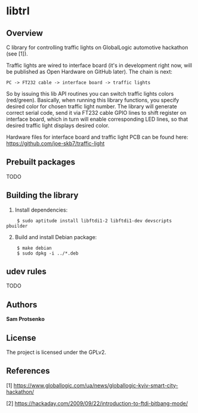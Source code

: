 # libtrl

## Overview

C library for controlling traffic lights on GlobalLogic automotive hackathon
(see [1]).

Traffic lights are wired to interface board (it's in development right now,
will be published as Open Hardware on GitHub later). The chain is next:

    PC -> FT232 cable -> interface board -> traffic lights

So by issuing this lib API routines you can switch traffic lights colors
(red/green). Basically, when running this library functions, you specify
desired color for chosen traffic light number. The library will generate
correct serial code, send it via FT232 cable GPIO lines to shift register on
interface board, which in turn will enable corresponding LED lines, so that
desired traffic light displays desired color.

Hardware files for interface board and traffic light PCB can be found here:
https://github.com/joe-skb7/traffic-light

## Prebuilt packages

TODO

## Building the library

1. Install dependencies:

```
    $ sudo aptitude install libftdi1-2 libftdi1-dev devscripts pbuilder
```

2. Build and install Debian package:

```
    $ make debian
    $ sudo dpkg -i ../*.deb
```

## udev rules

TODO

## Authors

**Sam Protsenko**

## License

The project is licensed under the GPLv2.

## References

[1] https://www.globallogic.com/ua/news/globallogic-kyiv-smart-city-hackathon/

[2] https://hackaday.com/2009/09/22/introduction-to-ftdi-bitbang-mode/
